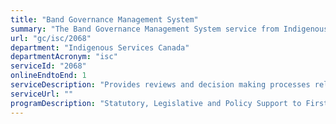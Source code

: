 ```yaml
---
title: "Band Governance Management System"
summary: "The Band Governance Management System service from Indigenous Services Canada is available end-to-end online, according to the GC Service Inventory."
url: "gc/isc/2068"
department: "Indigenous Services Canada"
departmentAcronym: "isc"
serviceId: "2068"
onlineEndtoEnd: 1
serviceDescription: "Provides reviews and decision making processes related to elections"
serviceUrl: ""
programDescription: "Statutory, Legislative and Policy Support to First Nations Governance"
---
```

